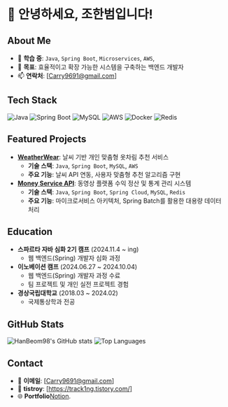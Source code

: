 # 👋 안녕하세요, 조한범입니다!

## About Me
- 🌱 **학습 중**: `Java`, `Spring Boot`, `Microservices`, `AWS`,
- 💼 **목표**: 효율적이고 확장 가능한 시스템을 구축하는 백엔드 개발자
- 📫 **연락처**: [Carry9691@gmail.com]

## Tech Stack
![Java](https://img.shields.io/badge/Java-ED8B00?style=for-the-badge&logo=java&logoColor=white)
![Spring Boot](https://img.shields.io/badge/Spring%20Boot-6DB33F?style=for-the-badge&logo=springboot&logoColor=white)
![MySQL](https://img.shields.io/badge/MySQL-4479A1?style=for-the-badge&logo=mysql&logoColor=white)
![AWS](https://img.shields.io/badge/AWS-232F3E?style=for-the-badge&logo=amazonaws&logoColor=white)
![Docker](https://img.shields.io/badge/Docker-2496ED?style=for-the-badge&logo=docker&logoColor=white)
![Redis](https://img.shields.io/badge/Redis-DC382D?style=for-the-badge&logo=redis&logoColor=white)


## Featured Projects
- [**WeatherWear**](https://github.com/WeatherWearTeam/WeatherWear): 날씨 기반 개인 맞춤형 옷차림 추천 서비스
  - **기술 스택**: `Java`, `Spring Boot`, `MySQL`, `AWS`
  - **주요 기능**: 날씨 API 연동, 사용자 맞춤형 추천 알고리즘 구현
- [**Money Service API**](https://github.com/HanBeom98/money-service-api): 동영상 플랫폼 수익 정산 및 통계 관리 시스템
  - **기술 스택**: `Java`, `Spring Boot`, `Spring Cloud`, `MySQL`, `Redis`
  - **주요 기능**: 마이크로서비스 아키텍처, Spring Batch를 활용한 대용량 데이터 처리

## Education
- **스파르타 자바 심화 2기 캠프** (2024.11.4 ~ ing)
  - 웹 백엔드(Spring) 개발자 심화 과정 
- **이노베이션 캠프** (2024.06.27 ~ 2024.10.04)
  - 웹 백엔드(Spring) 개발자 과정 수료
  - 팀 프로젝트 및 개인 실전 프로젝트 경험
- **경상국립대학교** (2018.03 ~ 2024.02)
  - 국제통상학과 전공

## GitHub Stats
![HanBeom98's GitHub stats](https://github-readme-stats.vercel.app/api?username=HanBeom98&show_icons=true&theme=radical)
![Top Languages](https://github-readme-stats.vercel.app/api/top-langs/?username=HanBeom98&layout=compact&theme=radical)

## Contact
- 📧 **이메일**: [Carry9691@gmail.com]
- 💼 **tistroy**: [https://track1ng.tistory.com/]
- 🌐 **Portfolio**[Notion](https://third-amber-e30.notion.site/Resume-of-HanBeom-CHO-10c720a78baf8076bbb4c5271ad66517?pvs=4).
